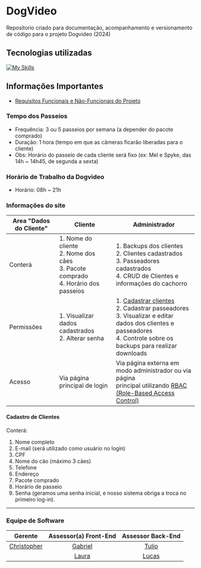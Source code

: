 # DogVideo
Repositorio criado para documentação, acompanhamento e versionamento de código para o projeto Dogvideo (2024)

## Tecnologias utilizadas
[![My Skills](https://skillicons.dev/icons?i=html,css,js,nodejs,react,mysql,php,git&perline=8)](https://skillicons.dev)
## Informações Importantes 
- [Requisitos Funcionais e Não-Funcionais do Projeto](https://www.overleaf.com/project/66d21797940a8fdbadbf5317)

### Tempo dos Passeios
  - Frequência: 3 ou 5 passeios por semana (a depender do pacote comprado)
  - Duração: 1 hora (tempo em que as câmeras ficarão liberadas para o cliente)
  - Obs: Horário do passeio de cada cliente será fixo (ex: Mel e Spyke, das 14h ~ 14h45, de segunda a sexta)

### Horário de Trabalho da Dogvideo
- Horário: 08h ~ 21h

### Informações do site


|Area "Dados do Cliente" | Cliente | Administrador |
|----|----|----|
| Conterá | 1. Nome do cliente <br/>2. Nome dos cães<br/>3. Pacote comprado<br/>4. Horário dos passeios | 1. Backups dos clientes<br/>2. Clientes cadastrados<br/>3. Passeadores cadastrados<br/>4. CRUD de Clientes e informações do cachorro |
| Permissões| 1. Visualizar dados cadastrados <br/> 2. Alterar senha | 1. [Cadastrar clientes](#cadastro-de-clientes) <br/>2. Cadastrar passeadores<br/>3. Visualizar e editar dados dos clientes e passeadores<br/>4. Controle sobre os backups para realizar downloads |
| Acesso |  Via página principal de login | Via página externa em modo administrador ou via página<br/>principal utilizando [RBAC (Role-Based Access Control)](https://dac.digital/how-to-use-reactjs-for-secure-role-based-access-control/)|

#### Cadastro de Clientes 
Conterá:
1. Nome completo
2. E-mail (será utilizado como usuário no login)
3. CPF
4. Nome do cão (máximo 3 cães)
5. Telefone
6. Endereço
7. Pacote comprado
8. Horário de passeio
9. Senha (geramos uma senha inicial, e nosso sistema obriga a troca no primeiro log-in).
    
---

### Equipe de Software

|Gerente|Assessor(a) Front-End|Assessor Back-End|
|:----:|:-----:|:-----:|
|[Christopher](https://github.com/wChrstphr/)|[Gabriel](https://github.com/GabrielSMonteiro)|[Tulio](https://github.com/Tullianno)|
||[Laura](https://github.com/LauraYamamotoUNB)|[Lucas](https://github.com/lucasdepaulaleal)|
